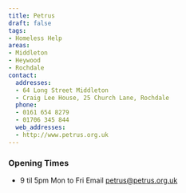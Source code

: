```yaml
---
title: Petrus
draft: false
tags:
- Homeless Help
areas:
- Middleton
- Heywood
- Rochdale
contact:
  addresses:
  - 64 Long Street Middleton
  - Craig Lee House, 25 Church Lane, Rochdale
  phone:
  - 0161 654 8279
  - 01706 345 844
  web_addresses:
  - http://www.petrus.org.uk
---
```


### Opening Times
* 9 til 5pm Mon to Fri
Email petrus@petrus.org.uk